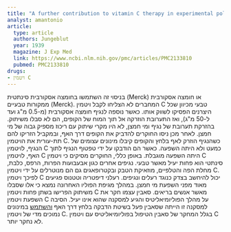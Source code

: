 ```yaml
---
title: "A further contribution to vitamin C therapy in experimental poliomyelitis"
analyst: amantonio
article:
  type: article
  authors: Jungeblut
  year: 1939
  magazine: J Exp Med
  link: https://www.ncbi.nlm.nih.gov/pmc/articles/PMC2133810
  pubmed: PMC2133810
drugs:
- ויטמין C
---
```


בניסוי זה השתמשו בחומצה אסקורבית סינתטית (Merck) או חומצה אסקורבית ממקורות טבעיים (Merck). המחברים לא הצליחו לקבל ויטמין C טבעי מכיוון שכל היצרנים הפסיקו לשווק אותו.
כאשר נוספה לנגיף חומצה אסקורבית (מ-0.5 מ"ג ועד ל-50 מ"ג), ואז התערובת הוזרקה אל תוך המוח של הקופים, הם לא סבלו משיתוק.
בהזרקת תערובת של נגיף ומי חמצן, לא היו מקרי שיתוק עם ריכוז מספיק גבוה של מי חמצן.
לאחר מכן ניסו החוקרים להדביק את הקופים דרך האף, ובמקביל הזריקו להם תת-עורית את הויטמין C. כשהנגיף הוזרק לאף בלחץ והקופים קיבלו מינונים עצומים של הנגיף, לויטמין C כמעט ולא היתה השפעה. כאשר הם הודבקו על ידי טפטוף הנגיף לתוך האף, לויטמין C היתה השפעה מוגבלת. באופן כללי, החוקרים מסיקים כי ויטמין C סינתטי הוא פחות יעיל מאשר טבעי.
נגיפים אחרים כגון אבעבועות הפרות, הרפס, כלבת, מחלת הפה והטלפיים, מוזאיקת הטבק ובקטרופאגים גם הם מנוטרלים על ידי ויטמין C. לפיכך ויטמין C יכול להיחשב בצדק כנוגד רעלים ונגיפים.
רעלני דיפטריה וטטנוס פגיעים מאוד מפני השפעת מי חמצן.
במהלך מגיפת הפוליו האחרונה נמצא כי אלו שסבלו משיתוק הפרישו בשתן פחות ויטמין C מאשר אנשים בריאים.
סאבין עצמו חקר את השפעת ויטמין C על מהלך הפוליומיאליטיס והגיע למסקנה שהוא אינו יעיל. הסיבה למסקנה זו הייתה שסאבין פעל בשיטת הדבקה בלחץ דרך האף [והשתמש](https://www.seanet.com/~alexs/ascorbate/195x/klenner-fr-j_appl_nutr-1953-v6-p274.htm) במינונים נמוכים מדי של ויטמין C. בגלל המחקר של סאבין הטיפול בפוליומיאליטיס עם ויטמין C לא נחקר יותר.
